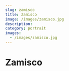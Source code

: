 ```yaml
---
slug: zamisco
title: Zamisco
image: /images/zamisco.jpg
description:
category: portrait
images:
  - /images/zamisco.jpg
---
```


# Zamisco
